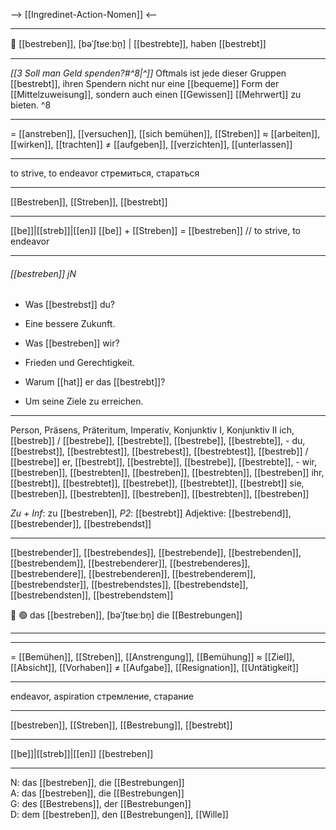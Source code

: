 --> [[Ingredinet-Action-Nomen]] <--

---

💪 [[bestreben]], [bəˈʃtʁeːbn̩] | [[bestrebte]], haben [[bestrebt]]

---

_[[3 Soll man Geld spenden?#^8|^]]_ Oftmals ist jede dieser Gruppen [[bestrebt]], ihren Spendern nicht nur eine [[bequeme]] Form der [[Mittelzuweisung]], sondern auch einen [[Gewissen]] [[Mehrwert]] zu bieten. ^8

---

= [[anstreben]], [[versuchen]], [[sich bemühen]], [[Streben]]
≈ [[arbeiten]], [[wirken]], [[trachten]]
≠ [[aufgeben]], [[verzichten]], [[unterlassen]]

---

to strive, to endeavor
стремиться, стараться

---

[[Bestreben]], [[Streben]], [[bestrebt]]

---

[[be]]|[[streb]]|[[en]]
[[be]] + [[Streben]] = [[bestreben]] // to strive, to endeavor

---

###### [[bestreben]] jN

- Was [[bestrebst]] du?
- Eine bessere Zukunft.

- Was [[bestreben]] wir?
- Frieden und Gerechtigkeit.

- Warum [[hat]] er das [[bestrebt]]?
- Um seine Ziele zu erreichen.

---

Person, Präsens, Präteritum, Imperativ, Konjunktiv I, Konjunktiv II
ich, [[bestreb]] / [[bestrebe]], [[bestrebte]], [[bestrebe]], [[bestrebte]], -
du, [[bestrebst]], [[bestrebtest]], [[bestrebest]], [[bestrebtest]], [[bestreb]] / [[bestrebe]]
er, [[bestrebt]], [[bestrebte]], [[bestrebe]], [[bestrebte]], -
wir, [[bestreben]], [[bestrebten]], [[bestreben]], [[bestrebten]], [[bestreben]]
ihr, [[bestrebt]], [[bestrebtet]], [[bestrebet]], [[bestrebtet]], [[bestrebt]]
sie, [[bestreben]], [[bestrebten]], [[bestreben]], [[bestrebten]], [[bestreben]]

_Zu + Inf_: zu [[bestreben]], _P2_: [[bestrebt]]
Adjektive: [[bestrebend]], [[bestrebender]], [[bestrebendst]]

---

[[bestrebender]], [[bestrebendes]], [[bestrebende]], [[bestrebenden]], [[bestrebendem]], [[bestrebenderer]], [[bestrebenderes]], [[bestrebendere]], [[bestrebenderen]], [[bestrebenderem]], [[bestrebendster]], [[bestrebendstes]], [[bestrebendste]], [[bestrebendsten]], [[bestrebendstem]]

💪 🟢 das [[bestreben]], [bəˈʃtʁeːbn̩]
die [[Bestrebungen]]

---

---

= [[Bemühen]], [[Streben]], [[Anstrengung]], [[Bemühung]]
≈ [[Ziel]], [[Absicht]], [[Vorhaben]]
≠ [[Aufgabe]], [[Resignation]], [[Untätigkeit]]

---

endeavor, aspiration
стремление, старание

---

[[bestreben]], [[Streben]], [[Bestrebung]], [[bestrebt]]

---

[[be]]|[[streb]]|[[en]]
[[bestreben]]

---

N: das [[bestreben]], die [[Bestrebungen]]  
A: das [[bestreben]], die [[Bestrebungen]]  
G: des [[Bestrebens]], der [[Bestrebungen]]  
D: dem [[bestreben]], den [[Bestrebungen]], [[Wille]]
